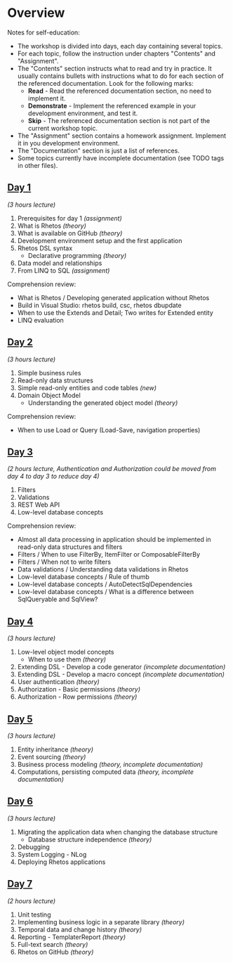# Overview

Notes for self-education:

* The workshop is divided into days, each day containing several topics.
* For each topic, follow the instruction under chapters "Contents" and "Assignment".
* The "Contents" section instructs what to read and try in practice.
  It usually contains bullets with instructions what to do for each section of the referenced documentation.
  Look for the following marks:
  * **Read** - Read the referenced documentation section, no need to implement it.
  * **Demonstrate** - Implement the referenced example in your development environment, and test it.
  * **Skip** - The referenced documentation section is not part of the current workshop topic.
* The "Assignment" section contains a homework assignment.
  Implement it in you development environment.
* The "Documentation" section is just a list of references.
* Some topics currently have incomplete documentation (see TODO tags in other files).

## [Day 1](Day1/day1.md)

*(3 hours lecture)*

1. Prerequisites for day 1 *(assignment)*
2. What is Rhetos *(theory)*
3. What is available on GitHub *(theory)*
4. Development environment setup and the first application
5. Rhetos DSL syntax
   * Declarative programming *(theory)*
6. Data model and relationships
7. From LINQ to SQL *(assignment)*

Comprehension review:

* What is Rhetos / Developing generated application without Rhetos
* Build in Visual Studio: rhetos build, csc, rhetos dbupdate
* When to use the Extends and Detail; Two writes for Extended entity
* LINQ evaluation

## [Day 2](Day2/day2.md)

*(3 hours lecture)*

1. Simple business rules
2. Read-only data structures
3. Simple read-only entities and code tables *(new)*
4. Domain Object Model
   * Understanding the generated object model *(theory)*

Comprehension review:

* When to use Load or Query (Load-Save, navigation properties)

## [Day 3](Day3/day3.md)

*(2 hours lecture, Authentication and Authorization could be moved from day 4 to day 3 to reduce day 4)*

1. Filters
2. Validations
3. REST Web API
4. Low-level database concepts

Comprehension review:

* Almost all data processing in application should be implemented in read-only data structures and filters
* Filters / When to use FilterBy, ItemFilter or ComposableFilterBy
* Filters / When not to write filters
* Data validations / Understanding data validations in Rhetos
* Low-level database concepts / Rule of thumb
* Low-level database concepts / AutoDetectSqlDependencies
* Low-level database concepts / What is a difference between SqlQueryable and SqlView?

## [Day 4](Day4/day4.md)

*(3 hours lecture)*

1. Low-level object model concepts
   * When to use them *(theory)*
2. Extending DSL - Develop a code generator *(incomplete documentation)*
3. Extending DSL - Develop a macro concept *(incomplete documentation)*
4. User authentication *(theory)*
5. Authorization - Basic permissions *(theory)*
6. Authorization - Row permissions *(theory)*

## [Day 5](Day5/day5.md)

*(3 hours lecture)*

1. Entity inheritance *(theory)*
2. Event sourcing *(theory)*
3. Business process modeling *(theory, incomplete documentation)*
4. Computations, persisting computed data *(theory, incomplete documentation)*

## [Day 6](Day6/day6.md)

*(3 hours lecture)*

1. Migrating the application data when changing the database structure
   * Database structure independence *(theory)*
2. Debugging
3. System Logging - NLog
4. Deploying Rhetos applications

## [Day 7](Day7/day7.md)

*(2 hours lecture)*

1. Unit testing
2. Implementing business logic in a separate library *(theory)*
3. Temporal data and change history *(theory)*
4. Reporting - TemplaterReport *(theory)*
5. Full-text search *(theory)*
6. Rhetos on GitHub *(theory)*
